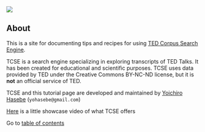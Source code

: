 <img src='https://yohasebe.com/tcse/images/logo.png' style='max-size:600px;'/>

## About

This is a site for documenting tips and recipes for using [TED Corpus Search Engine](https://yohasebe.com/tcse).

TCSE is a search engine specializing in exploring transcripts of TED Talks. It has been created for educational and scientific purposes. TCSE uses data provided by TED under the Creative Commons BY-NC-ND license, but it is **not** an official service of TED.

TCSE and this tutorial page are developed and maintained by [Yoichiro Hasebe](https://yohasebe.com) (`yohasebe@gmail.com`)

[Here](https://i.gyazo.com/18de804e350792e0f0e7a4521b627c33.mp4) is a little showcase video of what TCSE offers

Go to [table of contents](SUMMARY.md)



